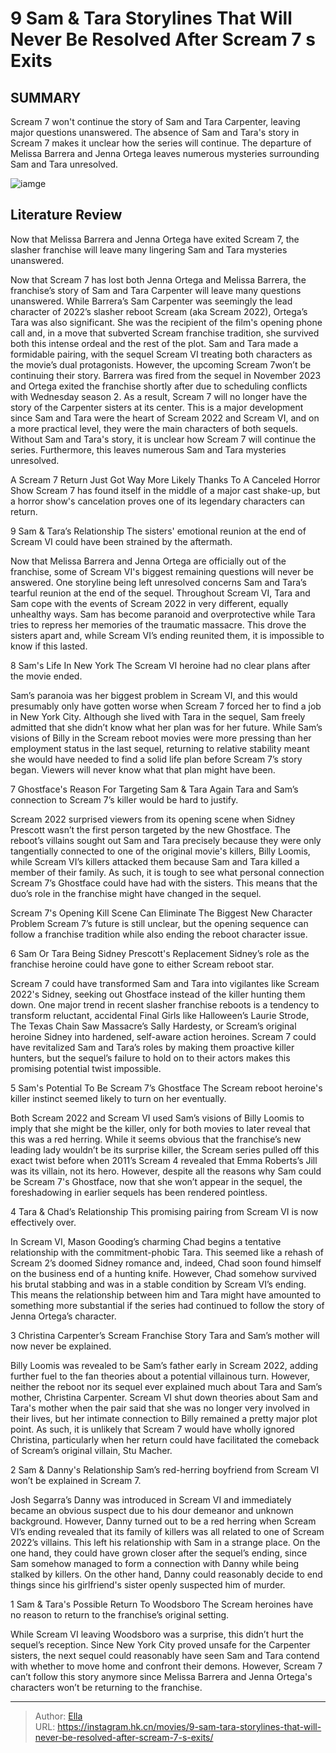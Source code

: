 # 9 Sam &amp; Tara Storylines That Will Never Be Resolved After Scream 7 s Exits


## SUMMARY 


Scream 7
 won&#39;t continue the story of Sam and Tara Carpenter, leaving major questions unanswered. 
 The absence of Sam and Tara&#39;s story in 
Scream 7
 makes it unclear how the series will continue. 
 The departure of Melissa Barrera and Jenna Ortega leaves numerous mysteries surrounding Sam and Tara unresolved. 

![iamge](https://static1.srcdn.com/wordpress/wp-content/uploads/2023/02/sam-and-tara-hiding-in-a-bodege-in-scream-6.jpg)

## Literature Review

Now that Melissa Barrera and Jenna Ortega have exited Scream 7, the slasher franchise will leave many lingering Sam and Tara mysteries unanswered.




Now that Scream 7 has lost both Jenna Ortega and Melissa Barrera, the franchise’s story of Sam and Tara Carpenter will leave many questions unanswered. While Barrera’s Sam Carpenter was seemingly the lead character of 2022’s slasher reboot Scream (aka Scream 2022), Ortega’s Tara was also significant. She was the recipient of the film&#39;s opening phone call and, in a move that subverted Scream franchise tradition, she survived both this intense ordeal and the rest of the plot. Sam and Tara made a formidable pairing, with the sequel Scream VI treating both characters as the movie’s dual protagonists.
However, the upcoming Scream 7won’t be continuing their story. Barrera was fired from the sequel in November 2023 and Ortega exited the franchise shortly after due to scheduling conflicts with Wednesday season 2. As a result, Scream 7 will no longer have the story of the Carpenter sisters at its center. This is a major development since Sam and Tara were the heart of Scream 2022 and Scream VI, and on a more practical level, they were the main characters of both sequels. Without Sam and Tara&#39;s story, it is unclear how Scream 7 will continue the series. Furthermore, this leaves numerous Sam and Tara mysteries unresolved.


            
 
 A Scream 7 Return Just Got Way More Likely Thanks To A Canceled Horror Show 
Scream 7 has found itself in the middle of a major cast shake-up, but a horror show&#39;s cancelation proves one of its legendary characters can return.












 








 9  Sam &amp; Tara’s Relationship 
The sisters&#39; emotional reunion at the end of Scream VI could have been strained by the aftermath.


 







Now that Melissa Barrera and Jenna Ortega are officially out of the franchise, some of Scream VI&#39;s biggest remaining questions will never be answered. One storyline being left unresolved concerns Sam and Tara’s tearful reunion at the end of the sequel. Throughout Scream VI, Tara and Sam cope with the events of Scream 2022 in very different, equally unhealthy ways. Sam has become paranoid and overprotective while Tara tries to repress her memories of the traumatic massacre. This drove the sisters apart and, while Scream VI’s ending reunited them, it is impossible to know if this lasted.





 8  Sam&#39;s Life In New York 
The Scream VI heroine had no clear plans after the movie ended.
        

Sam’s paranoia was her biggest problem in Scream VI, and this would presumably only have gotten worse when Scream 7 forced her to find a job in New York City. Although she lived with Tara in the sequel, Sam freely admitted that she didn’t know what her plan was for her future. While Sam’s visions of Billy in the Scream reboot movies were more pressing than her employment status in the last sequel, returning to relative stability meant she would have needed to find a solid life plan before Scream 7’s story began. Viewers will never know what that plan might have been.





 7  Ghostface&#39;s Reason For Targeting Sam &amp; Tara Again 
Tara and Sam’s connection to Scream 7’s killer would be hard to justify.
        

Scream 2022 surprised viewers from its opening scene when Sidney Prescott wasn’t the first person targeted by the new Ghostface. The reboot’s villains sought out Sam and Tara precisely because they were only tangentially connected to one of the original movie&#39;s killers, Billy Loomis, while Scream VI’s killers attacked them because Sam and Tara killed a member of their family. As such, it is tough to see what personal connection Scream 7’s Ghostface could have had with the sisters. This means that the duo’s role in the franchise might have changed in the sequel.
            
 
 Scream 7&#39;s Opening Kill Scene Can Eliminate The Biggest New Character Problem 
Scream 7’s future is still unclear, but the opening sequence can follow a franchise tradition while also ending the reboot character issue.








 6  Sam Or Tara Being Sidney Prescott&#39;s Replacement 
Sidney’s role as the franchise heroine could have gone to either Scream reboot star.


 







Scream 7 could have transformed Sam and Tara into vigilantes like Scream 2022&#39;s Sidney, seeking out Ghostface instead of the killer hunting them down. One major trend in recent slasher franchise reboots is a tendency to transform reluctant, accidental Final Girls like Halloween’s Laurie Strode, The Texas Chain Saw Massacre’s Sally Hardesty, or Scream’s original heroine Sidney into hardened, self-aware action heroines. Scream 7 could have revitalized Sam and Tara’s roles by making them proactive killer hunters, but the sequel’s failure to hold on to their actors makes this promising potential twist impossible.







 5  Sam&#39;s Potential To Be Scream 7’s Ghostface 
The Scream reboot heroine&#39;s killer instinct seemed likely to turn on her eventually.
        

Both Scream 2022 and Scream VI used Sam’s visions of Billy Loomis to imply that she might be the killer, only for both movies to later reveal that this was a red herring. While it seems obvious that the franchise’s new leading lady wouldn’t be its surprise killer, the Scream series pulled off this exact twist before when 2011’s Scream 4 revealed that Emma Roberts’s Jill was its villain, not its hero. However, despite all the reasons why Sam could be Scream 7&#39;s Ghostface, now that she won’t appear in the sequel, the foreshadowing in earlier sequels has been rendered pointless.





 4  Tara &amp; Chad’s Relationship 
This promising pairing from Scream VI is now effectively over.
        

In Scream VI, Mason Gooding’s charming Chad begins a tentative relationship with the commitment-phobic Tara. This seemed like a rehash of Scream 2’s doomed Sidney romance and, indeed, Chad soon found himself on the business end of a hunting knife. However, Chad somehow survived his brutal stabbing and was in a stable condition by Scream VI’s ending. This means the relationship between him and Tara might have amounted to something more substantial if the series had continued to follow the story of Jenna Ortega’s character.





 3  Christina Carpenter’s Scream Franchise Story 
Tara and Sam’s mother will now never be explained.
        

Billy Loomis was revealed to be Sam’s father early in Scream 2022, adding further fuel to the fan theories about a potential villainous turn. However, neither the reboot nor its sequel ever explained much about Tara and Sam’s mother, Christina Carpenter. Scream VI shut down theories about Sam and Tara&#39;s mother when the pair said that she was no longer very involved in their lives, but her intimate connection to Billy remained a pretty major plot point. As such, it is unlikely that Scream 7 would have wholly ignored Christina, particularly when her return could have facilitated the comeback of Scream’s original villain, Stu Macher.





 2  Sam &amp; Danny&#39;s Relationship 
Sam’s red-herring boyfriend from Scream VI won’t be explained in Scream 7.
        

Josh Segarra’s Danny was introduced in Scream VI and immediately became an obvious suspect due to his dour demeanor and unknown background. However, Danny turned out to be a red herring when Scream VI’s ending revealed that its family of killers was all related to one of Scream 2022’s villains. This left his relationship with Sam in a strange place. On the one hand, they could have grown closer after the sequel’s ending, since Sam somehow managed to form a connection with Danny while being stalked by killers. On the other hand, Danny could reasonably decide to end things since his girlfriend&#39;s sister openly suspected him of murder.





 1  Sam &amp; Tara&#39;s Possible Return To Woodsboro 
The Scream heroines have no reason to return to the franchise’s original setting.


 







While Scream VI leaving Woodsboro was a surprise, this didn’t hurt the sequel’s reception. Since New York City proved unsafe for the Carpenter sisters, the next sequel could reasonably have seen Sam and Tara contend with whether to move home and confront their demons. However, Scream 7 can’t follow this story anymore since Melissa Barrera and Jenna Ortega&#39;s characters won’t be returning to the franchise. 

---

> Author: [Ella](https://instagram.hk.cn/)  
> URL: https://instagram.hk.cn/movies/9-sam-tara-storylines-that-will-never-be-resolved-after-scream-7-s-exits/  

